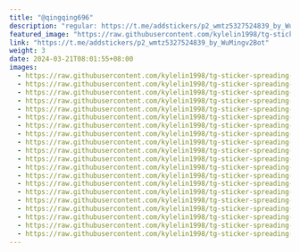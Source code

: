 ```yaml
---
title: "@qingqing696"
description: "regular: https://t.me/addstickers/p2_wmtz5327524839_by_WuMingv2Bot"
featured_image: "https://raw.githubusercontent.com/kylelin1998/tg-sticker-spreading-worldwide-images/main/img/c4913104-8efe-488b-a877-9a13c6a899ad.jpg"
link: "https://t.me/addstickers/p2_wmtz5327524839_by_WuMingv2Bot"
weight: 3
date: 2024-03-21T08:01:55+08:00
images:
  - https://raw.githubusercontent.com/kylelin1998/tg-sticker-spreading-worldwide-images/main/img/c4913104-8efe-488b-a877-9a13c6a899ad.jpg
  - https://raw.githubusercontent.com/kylelin1998/tg-sticker-spreading-worldwide-images/main/img/3fb5f211-6fa4-4c21-a8a4-73a436d647cf.jpg
  - https://raw.githubusercontent.com/kylelin1998/tg-sticker-spreading-worldwide-images/main/img/39d0f11c-bf21-4363-9505-c910f5f05e7c.jpg
  - https://raw.githubusercontent.com/kylelin1998/tg-sticker-spreading-worldwide-images/main/img/ed867223-7dea-42a7-a596-f440d2bfa824.jpg
  - https://raw.githubusercontent.com/kylelin1998/tg-sticker-spreading-worldwide-images/main/img/7ede7493-54c5-4256-8168-bdd4f0380f51.jpg
  - https://raw.githubusercontent.com/kylelin1998/tg-sticker-spreading-worldwide-images/main/img/a97d9826-6a3c-4dce-80f9-26d1aac89c00.jpg
  - https://raw.githubusercontent.com/kylelin1998/tg-sticker-spreading-worldwide-images/main/img/d715e607-1a72-4170-b0ae-ea5d317bcb58.jpg
  - https://raw.githubusercontent.com/kylelin1998/tg-sticker-spreading-worldwide-images/main/img/af04097c-6884-47bf-bfcf-e1744b5fe935.jpg
  - https://raw.githubusercontent.com/kylelin1998/tg-sticker-spreading-worldwide-images/main/img/2410a32e-912d-478c-b2ae-91e9f5e946cb.jpg
  - https://raw.githubusercontent.com/kylelin1998/tg-sticker-spreading-worldwide-images/main/img/1ba8842a-2ec9-4a12-a330-62513088b41a.jpg
  - https://raw.githubusercontent.com/kylelin1998/tg-sticker-spreading-worldwide-images/main/img/41090c31-066c-4104-a445-16c77e84a92a.jpg
  - https://raw.githubusercontent.com/kylelin1998/tg-sticker-spreading-worldwide-images/main/img/bce94f38-3df2-425c-85cb-1d9de9f27557.jpg
  - https://raw.githubusercontent.com/kylelin1998/tg-sticker-spreading-worldwide-images/main/img/a027468d-7981-4eb5-be6d-6a63e70ef04e.jpg
  - https://raw.githubusercontent.com/kylelin1998/tg-sticker-spreading-worldwide-images/main/img/42af088c-8939-4e74-bc71-fcf57d7d5081.jpg
  - https://raw.githubusercontent.com/kylelin1998/tg-sticker-spreading-worldwide-images/main/img/1fe0adbe-c360-4d6c-a469-9394b564159f.jpg
  - https://raw.githubusercontent.com/kylelin1998/tg-sticker-spreading-worldwide-images/main/img/d228e117-985c-4cdb-9402-6f0a9a3f6d18.jpg
  - https://raw.githubusercontent.com/kylelin1998/tg-sticker-spreading-worldwide-images/main/img/1116ee8f-77b4-4da9-a161-cdc59442eb9d.jpg
  - https://raw.githubusercontent.com/kylelin1998/tg-sticker-spreading-worldwide-images/main/img/7bbdca03-7064-44d4-8236-9eca97abfd77.jpg
  - https://raw.githubusercontent.com/kylelin1998/tg-sticker-spreading-worldwide-images/main/img/b4c5258a-9778-4aa3-b311-be96bf6e366e.jpg
  - https://raw.githubusercontent.com/kylelin1998/tg-sticker-spreading-worldwide-images/main/img/3d0f9c1d-983d-469e-a526-4b2f8c00885d.jpg
---
```

